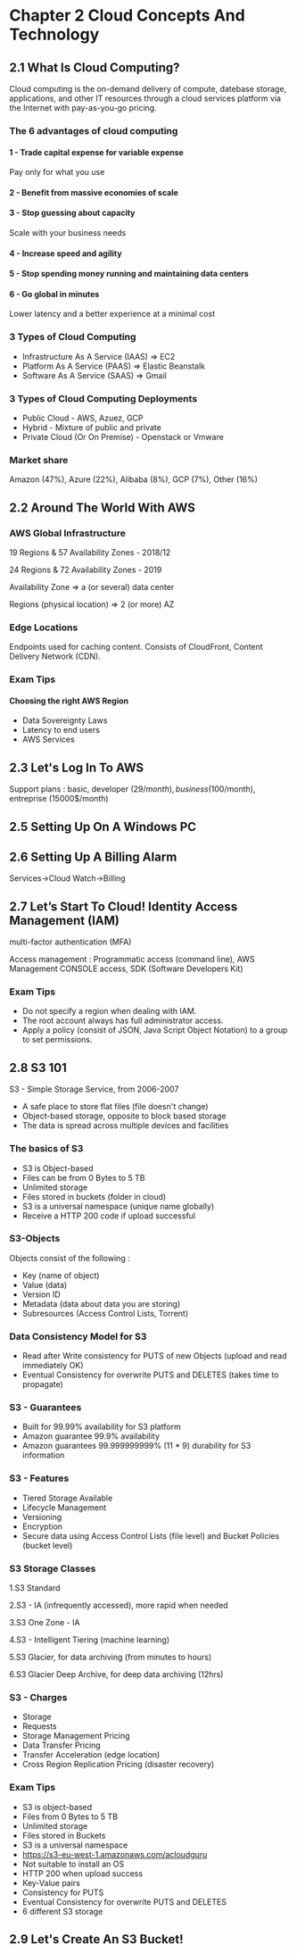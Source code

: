 # Chapter 2 Cloud Concepts And Technology

## 2.1 What Is Cloud Computing?
Cloud computing is the on-demand delivery of compute, datebase storage, applications, and other IT resources through a cloud services platform via the Internet with pay-as-you-go pricing.

### The 6 advantages of cloud computing
#### 1 - Trade capital expense for variable expense
Pay only for what you use
#### 2 - Benefit from massive economies of scale
#### 3 - Stop guessing about capacity
Scale with your business needs
#### 4 - Increase speed and agility
#### 5 - Stop spending money running and maintaining data centers
#### 6 - Go global in minutes
Lower latency and a better experience at a minimal cost

### 3 Types of Cloud Computing
- Infrastructure As A Service (IAAS) => EC2
- Platform As A Service (PAAS) => Elastic Beanstalk
- Software As A Service (SAAS) => Gmail

### 3 Types of Cloud Computing Deployments
- Public Cloud - AWS, Azuez, GCP
- Hybrid - Mixture of public and private
- Private Cloud (Or On Premise) - Openstack or Vmware

### Market share
Amazon (47%), Azure (22%), Alibaba (8%), GCP (7%), Other (16%)

## 2.2 Around The World With AWS
### AWS Global Infrastructure
19 Regions & 57 Availability Zones - 2018/12

24 Regions & 72 Availability Zones - 2019

Availability Zone => a (or several) data center

Regions (physical location) => 2 (or more) AZ

### Edge Locations
Endpoints used for caching content. Consists of CloudFront, Content Delivery Network (CDN).

### Exam Tips
#### Choosing the right AWS Region
- Data Sovereignty Laws
- Latency to end users
- AWS Services

## 2.3 Let's Log In To AWS
Support plans : basic, developer (29$/month), business (100$/month), entreprise (15000$/month)

## 2.5 Setting Up On A Windows PC

## 2.6 Setting Up A Billing Alarm
Services->Cloud Watch->Billing

## 2.7 Let’s Start To Cloud! Identity Access Management (IAM)
multi-factor authentication (MFA)

Access management : Programmatic access (command line), AWS Management CONSOLE access, SDK (Software Developers Kit)

### Exam Tips
- Do not specify a region when dealing with IAM.
- The root account always has full administrator access.
- Apply a policy (consist of JSON, Java Script Object Notation) to a group to set permissions.

## 2.8 S3 101
S3 - Simple Storage Service, from 2006-2007

- A safe place to store flat files (file doesn't change)
- Object-based storage, opposite to block based storage
- The data is spread across multiple devices and facilities

### The basics of S3
- S3 is Object-based
- Files can be from 0 Bytes to 5 TB
- Unlimited storage
- Files stored in buckets (folder in cloud)
- S3 is a universal namespace (unique name globally)
- Receive a HTTP 200 code if upload successful

### S3-Objects
Objects consist of the following :
- Key (name of object)
- Value (data)
- Version ID
- Metadata (data about data you are storing)
- Subresources (Access Control Lists, Torrent)

### Data Consistency Model for S3
- Read after Write consistency for PUTS of new Objects (upload and read immediately OK)
- Eventual Consistency for overwrite PUTS and DELETES (takes time to propagate)

### S3 - Guarantees
- Built for 99.99% availability for S3 platform
- Amazon guarantee 99.9% availability
- Amazon guarantees 99.999999999% (11 * 9) durability for S3 information

### S3 - Features
- Tiered Storage Available
- Lifecycle Management
- Versioning
- Encryption
- Secure data using Access Control Lists (file level) and Bucket Policies (bucket level)

### S3 Storage Classes
1.S3 Standard

2.S3 - IA (infrequently accessed), more rapid when needed

3.S3 One Zone - IA

4.S3 - Intelligent Tiering (machine learning)

5.S3 Glacier, for data archiving (from minutes to hours)

6.S3 Glacier Deep Archive, for deep data archiving (12hrs)

### S3 - Charges
- Storage
- Requests
- Storage Management Pricing
- Data Transfer Pricing
- Transfer Acceleration (edge location)
- Cross Region Replication Pricing (disaster recovery)

### Exam Tips
- S3 is object-based
- Files from 0 Bytes to 5 TB
- Unlimited storage
- Files stored in Buckets
- S3 is a universal namespace
- https://s3-eu-west-1.amazonaws.com/acloudguru
- Not suitable to install an OS
- HTTP 200 when upload success
- Key-Value pairs
- Consistency for PUTS
- Eventual Consistency for overwrite PUTS and DELETES
- 6 different S3 storage

## 2.9 Let's Create An S3 Bucket!
